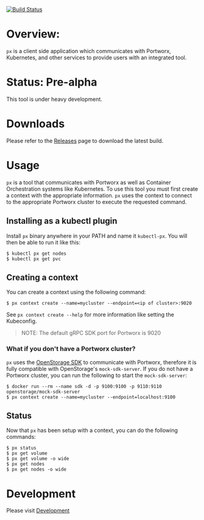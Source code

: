 [![Build Status](https://travis-ci.org/portworx/px.svg?branch=master)](https://travis-ci.org/portworx/px)

# Overview:
`px` is a client side application which communicates with Portworx, Kubernetes,
and other services to provide users with an integrated tool.

# Status: Pre-alpha
This tool is under heavy development.

# Downloads
Please refer to the [Releases](https://github.com/portworx/px/releases) page to
download the latest build.

# Usage
`px` is a tool that communicates with Portworx as well as Container
Orchestration systems like Kubernetes. To use this tool you must first create a
context with the appropriate information. `px` uses the context to connect to
the appropriate Portworx cluster to execute the requested command.

## Installing as a kubectl plugin
Install `px` binary anywhere in your PATH and name it `kubectl-px`. You will
then be able to run it like this:

```
$ kubectl px get nodes
$ kubectl px get pvc
```

## Creating a context
You can create a context using the following command:

```
$ px context create --name=mycluster --endpoint=<ip of cluster>:9020
```

See `px context create --help` for more information like setting the Kubeconfig.

> NOTE: The default gRPC SDK port for Portworx is 9020

### What if you don't have a Portworx cluster?
`px` uses the [OpenStorage SDK](https://libopenstorage.github.io) to communicate
with Portworx, therefore it is fully compatible with OpenStorage's
`mock-sdk-server`. If you do not have a Portworx cluster, you can run the
following to start the `mock-sdk-server`:

```
$ docker run --rm --name sdk -d -p 9100:9100 -p 9110:9110 openstorage/mock-sdk-server
$ px context create --name=mycluster --endpoint=localhost:9100
```

## Status
Now that `px` has been setup with a context, you can do the following commands:

```
$ px status
$ px get volume
$ px get volume -o wide
$ px get nodes
$ px get nodes -o wide
```

# Development
Please visit [Development](docs/devel.md)


